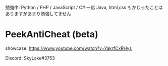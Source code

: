 

勉強中: Python / PHP / JavaScript / C#
一応 Java, html,css もかじったことはありますがあまり勉強してません

# PeekAntiCheat (beta)
showcase: https://www.youtube.com/watch?v=YakrfCxRHys

Discord: SkyLake#3753
